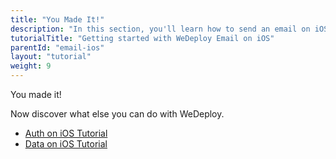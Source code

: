 ```yaml
---
title: "You Made It!"
description: "In this section, you'll learn how to send an email on iOS using the WeDeploy API Client."
tutorialTitle: "Getting started with WeDeploy Email on iOS"
parentId: "email-ios"
layout: "tutorial"
weight: 9
---
```


<div class="notfound">
	<div class="notfound-icon">
		<span class="icon-16-thumb-up"></span>
	</div>
	<p class="notfound-text">You made it!</p>
	<p>Now discover what else you can do with WeDeploy.</p>
	<ul class="checklist">
		<li><a href="/tutorials/auth-ios/get-started.html">Auth on iOS Tutorial</a></li>
		<li><a href="/tutorials/data-ios/get-started.html">Data on iOS Tutorial</a></li>
	</ul>
</div>
